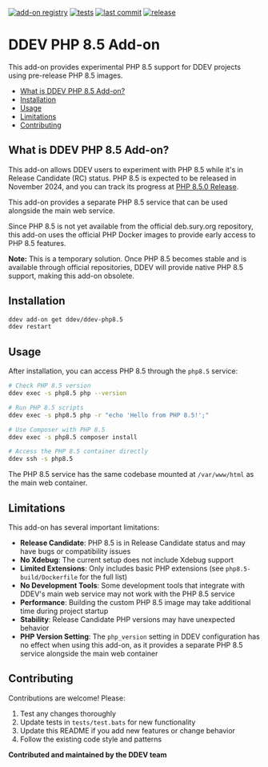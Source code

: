 [![add-on registry](https://img.shields.io/badge/DDEV-Add--on_Registry-blue)](https://addons.ddev.com)
[![tests](https://github.com/ddev/ddev-php8.5/actions/workflows/tests.yml/badge.svg?branch=main)](https://github.com/ddev/ddev-php8.5/actions/workflows/tests.yml?query=branch%3Amain)
[![last commit](https://img.shields.io/github/last-commit/ddev/ddev-php8.5)](https://github.com/ddev/ddev-php8.5/commits)
[![release](https://img.shields.io/github/v/release/ddev/ddev-php8.5)](https://github.com/ddev/ddev-php8.5/releases/latest)

# DDEV PHP 8.5 Add-on <!-- omit in toc -->

This add-on provides experimental PHP 8.5 support for DDEV projects using pre-release PHP 8.5 images.

* [What is DDEV PHP 8.5 Add-on?](#what-is-ddev-php-85-add-on)
* [Installation](#installation)
* [Usage](#usage)
* [Limitations](#limitations)
* [Contributing](#contributing)

## What is DDEV PHP 8.5 Add-on?

This add-on allows DDEV users to experiment with PHP 8.5 while it's in Release Candidate (RC) status. PHP 8.5 is expected to be released in November 2024, and you can track its progress at [PHP 8.5.0 Release](https://www.php.net/index.php#2025-09-25-3).

This add-on provides a separate PHP 8.5 service that can be used alongside the main web service.

Since PHP 8.5 is not yet available from the official deb.sury.org repository, this add-on uses the official PHP Docker images to provide early access to PHP 8.5 features.

**Note:** This is a temporary solution. Once PHP 8.5 becomes stable and is available through official repositories, DDEV will provide native PHP 8.5 support, making this add-on obsolete.

## Installation

```bash
ddev add-on get ddev/ddev-php8.5
ddev restart
```

## Usage

After installation, you can access PHP 8.5 through the `php8.5` service:

```bash
# Check PHP 8.5 version
ddev exec -s php8.5 php --version

# Run PHP 8.5 scripts
ddev exec -s php8.5 php -r "echo 'Hello from PHP 8.5!';"

# Use Composer with PHP 8.5
ddev exec -s php8.5 composer install

# Access the PHP 8.5 container directly
ddev ssh -s php8.5
```

The PHP 8.5 service has the same codebase mounted at `/var/www/html` as the main web container.

## Limitations

This add-on has several important limitations:

- **Release Candidate**: PHP 8.5 is in Release Candidate status and may have bugs or compatibility issues
- **No Xdebug**: The current setup does not include Xdebug support
- **Limited Extensions**: Only includes basic PHP extensions (see `php8.5-build/Dockerfile` for the full list)
- **No Development Tools**: Some development tools that integrate with DDEV's main web service may not work with the PHP 8.5 service
- **Performance**: Building the custom PHP 8.5 image may take additional time during project startup
- **Stability**: Release Candidate PHP versions may have unexpected behavior
- **PHP Version Setting**: The `php_version` setting in DDEV configuration has no effect when using this add-on, as it provides a separate PHP 8.5 service alongside the main web container

## Contributing

Contributions are welcome! Please:

1. Test any changes thoroughly
2. Update tests in `tests/test.bats` for new functionality
3. Update this README if you add new features or change behavior
4. Follow the existing code style and patterns

**Contributed and maintained by the DDEV team**
